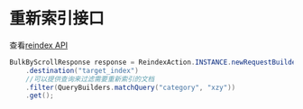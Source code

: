 # 重新索引接口

查看[reindex API](https://www.elastic.co/guide/en/elasticsearch/reference/6.2/docs-reindex.html)

```java
BulkByScrollResponse response = ReindexAction.INSTANCE.newRequestBuilder(client)
    .destination("target_index")
    //可以提供查询来过滤需要重新索引的文档
    .filter(QueryBuilders.matchQuery("category", "xzy")) 
    .get();
```